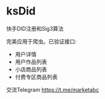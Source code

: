 # ksDid
快手DID注册和Sig3算法

完美应用于爬虫。已验证接口:
* 用户详情
* 用户作品列表
* 小店商品列表
* 付费专区商品列表

交流Telegram
https://t.me/marketabc
